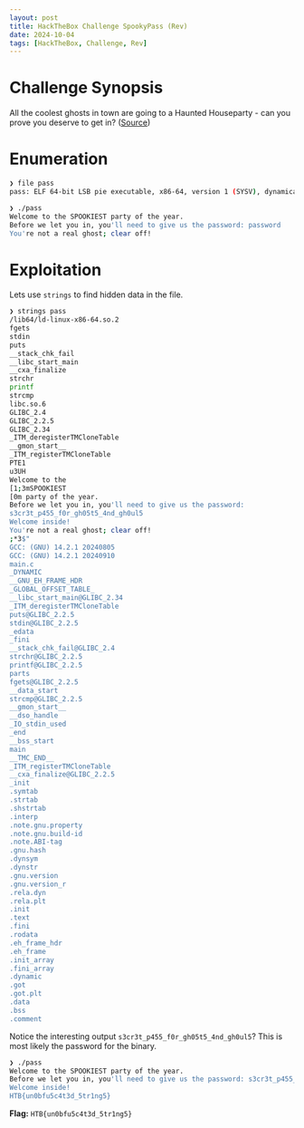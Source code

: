 ```yaml
---
layout: post
title: HackTheBox Challenge SpookyPass (Rev)
date: 2024-10-04
tags: [HackTheBox, Challenge, Rev]
---
```


# Challenge Synopsis

All the coolest ghosts in town are going to a Haunted Houseparty - can you prove you deserve to get in? ([Source](https://app.hackthebox.com/challenges/SpookyPass))

# Enumeration

```bash
❯ file pass
pass: ELF 64-bit LSB pie executable, x86-64, version 1 (SYSV), dynamically linked, interpreter /lib64/ld-linux-x86-64.so.2, BuildID[sha1]=3008217772cc2426c643d69b80a96c715490dd91, for GNU/Linux 4.4.0, not stripped

❯ ./pass
Welcome to the SPOOKIEST party of the year.
Before we let you in, you'll need to give us the password: password
You're not a real ghost; clear off!
```

# Exploitation

Lets use `strings` to find hidden data in the file.

```bash
❯ strings pass
/lib64/ld-linux-x86-64.so.2
fgets
stdin
puts
__stack_chk_fail
__libc_start_main
__cxa_finalize
strchr
printf
strcmp
libc.so.6
GLIBC_2.4
GLIBC_2.2.5
GLIBC_2.34
_ITM_deregisterTMCloneTable
__gmon_start__
_ITM_registerTMCloneTable
PTE1
u3UH
Welcome to the 
[1;3mSPOOKIEST
[0m party of the year.
Before we let you in, you'll need to give us the password: 
s3cr3t_p455_f0r_gh05t5_4nd_gh0ul5
Welcome inside!
You're not a real ghost; clear off!
;*3$"
GCC: (GNU) 14.2.1 20240805
GCC: (GNU) 14.2.1 20240910
main.c
_DYNAMIC
__GNU_EH_FRAME_HDR
_GLOBAL_OFFSET_TABLE_
__libc_start_main@GLIBC_2.34
_ITM_deregisterTMCloneTable
puts@GLIBC_2.2.5
stdin@GLIBC_2.2.5
_edata
_fini
__stack_chk_fail@GLIBC_2.4
strchr@GLIBC_2.2.5
printf@GLIBC_2.2.5
parts
fgets@GLIBC_2.2.5
__data_start
strcmp@GLIBC_2.2.5
__gmon_start__
__dso_handle
_IO_stdin_used
_end
__bss_start
main
__TMC_END__
_ITM_registerTMCloneTable
__cxa_finalize@GLIBC_2.2.5
_init
.symtab
.strtab
.shstrtab
.interp
.note.gnu.property
.note.gnu.build-id
.note.ABI-tag
.gnu.hash
.dynsym
.dynstr
.gnu.version
.gnu.version_r
.rela.dyn
.rela.plt
.init
.text
.fini
.rodata
.eh_frame_hdr
.eh_frame
.init_array
.fini_array
.dynamic
.got
.got.plt
.data
.bss
.comment
```

Notice the interesting output `s3cr3t_p455_f0r_gh05t5_4nd_gh0ul5`? This is most likely the password for the binary. 

```bash
❯ ./pass
Welcome to the SPOOKIEST party of the year.
Before we let you in, you'll need to give us the password: s3cr3t_p455_f0r_gh05t5_4nd_gh0ul5
Welcome inside!
HTB{un0bfu5c4t3d_5tr1ng5}
```

**Flag:** `HTB{un0bfu5c4t3d_5tr1ng5}`
